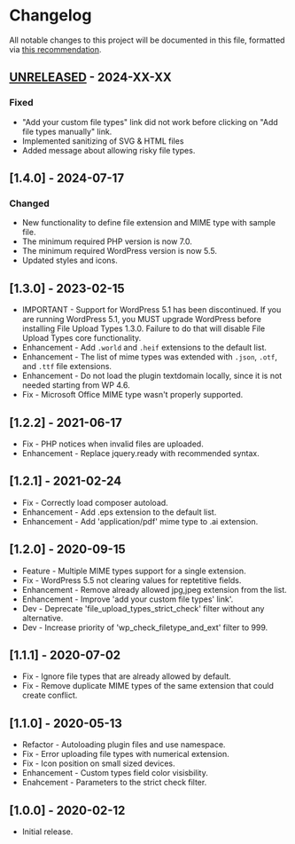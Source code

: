 # Changelog
All notable changes to this project will be documented in this file, formatted via [this recommendation](https://keepachangelog.com/).

## [UNRELEASED](1.5.0) - 2024-XX-XX
### Fixed
- "Add your custom file types" link did not work before clicking on "Add file types manually" link.
- Implemented sanitizing of SVG & HTML files
- Added message about allowing risky file types.

## [1.4.0] - 2024-07-17
### Changed
- New functionality to define file extension and MIME type with sample file.
- The minimum required PHP version is now 7.0.
- The minimum required WordPress version is now 5.5.
- Updated styles and icons.

## [1.3.0] - 2023-02-15
- IMPORTANT - Support for WordPress 5.1 has been discontinued. If you are running WordPress 5.1, you MUST upgrade WordPress before installing File Upload Types 1.3.0. Failure to do that will disable File Upload Types core functionality.
- Enhancement - Add `.world` and `.heif` extensions to the default list.
- Enhancement - The list of mime types was extended with `.json`, `.otf`, and `.ttf` file extensions.
- Enhancement - Do not load the plugin textdomain locally, since it is not needed starting from WP 4.6.
- Fix - Microsoft Office MIME type wasn't properly supported.

## [1.2.2] - 2021-06-17
- Fix - PHP notices when invalid files are uploaded.
- Enhancement - Replace jquery.ready with recommended syntax.

## [1.2.1] - 2021-02-24
- Fix - Correctly load composer autoload.
- Enhancement - Add .eps extension to the default list.
- Enhancement - Add 'application/pdf' mime type to .ai extension.

## [1.2.0] - 2020-09-15
- Feature - Multiple MIME types support for a single extension.
- Fix - WordPress 5.5 not clearing values for reptetitive fields.
- Enhancement - Remove already allowed jpg,jpeg extension from the list.
- Enhancement - Improve 'add your custom file types' link'.
- Dev - Deprecate 'file_upload_types_strict_check' filter without any alternative.
- Dev - Increase priority of 'wp_check_filetype_and_ext' filter to 999.

## [1.1.1] - 2020-07-02
- Fix - Ignore file types that are already allowed by default.
- Fix - Remove duplicate MIME types of the same extension that could create conflict.

## [1.1.0] - 2020-05-13
- Refactor - Autoloading plugin files and use namespace.
- Fix - Error uploading file types with numerical extension.
- Fix - Icon position on small sized devices.
- Enhancement - Custom types field color visisbility.
- Enahcement - Parameters to the strict check filter.

## [1.0.0] - 2020-02-12
- Initial release.
